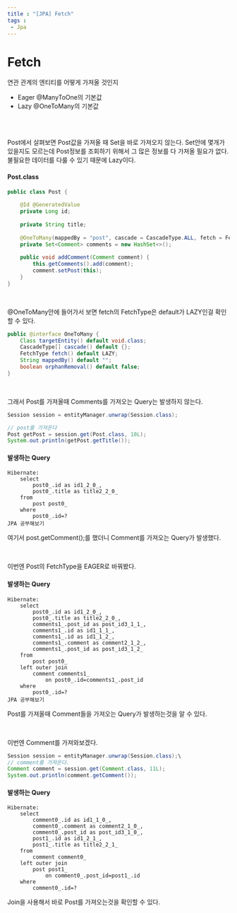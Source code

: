 ```yaml
---
title : "[JPA] Fetch"
tags : 
 - Jpa
---
```




# Fetch

연관 관계의 엔티티를 어떻게 가져올 것인지

* Eager @ManyToOne의 기본값
* Lazy @OneToMany의 기본값

<br/>

<br/>

Post에서 살펴보면 Post값을 가져올 때 Set<Comment>을 바로 가져오지 않는다. Set안에 몇개가 있을지도 모르는데 Post정보를 조회하기 위해서 그 많은 정보를 다 가져올 필요가 없다. 불필요한 데이터를 다룰 수 있기 때문에 Lazy이다.

#### Post.class

```java
public class Post {
	
	@Id @GeneratedValue
	private Long id;
	
	private String title;
	
	@OneToMany(mappedBy = "post", cascade = CascadeType.ALL, fetch = FetchType.LAZY)
	private Set<Comment> comments = new HashSet<>();
	
	public void addComment(Comment comment) {
		this.getComments().add(comment);
		comment.setPost(this);
	}
}
```

<br/>

@OneToMany안에 들어가서 보면 fetch의 FetchType은 default가 LAZY인걸 확인할 수 있다.

```java
public @interface OneToMany {
    Class targetEntity() default void.class;
    CascadeType[] cascade() default {};
    FetchType fetch() default LAZY;
    String mappedBy() default "";
    boolean orphanRemoval() default false;
}
```

<br/>

그래서 Post를 가져올때 Comments를 가져오는 Query는 발생하지 않는다.

```java
Session session = entityManager.unwrap(Session.class);

// post를 가져온다
Post getPost = session.get(Post.class, 10L);
System.out.println(getPost.getTitle());
```

#### 발생하는 Query

```shell
Hibernate: 
    select
        post0_.id as id1_2_0_,
        post0_.title as title2_2_0_ 
    from
        post post0_ 
    where
        post0_.id=?
JPA 공부해보기
```

여기서 post.getComment();를 했더니 Comment를 가져오는 Query가 발생했다.

<br/>

이번엔 Post의 FetchType을 EAGER로 바꿔봤다.

#### 발생하는 Query

```shell
Hibernate: 
    select
        post0_.id as id1_2_0_,
        post0_.title as title2_2_0_,
        comments1_.post_id as post_id3_1_1_,
        comments1_.id as id1_1_1_,
        comments1_.id as id1_1_2_,
        comments1_.comment as comment2_1_2_,
        comments1_.post_id as post_id3_1_2_ 
    from
        post post0_ 
    left outer join
        comment comments1_ 
            on post0_.id=comments1_.post_id 
    where
        post0_.id=?
JPA 공부해보기
```

Post를 가져올때 Comment들을 가져오는 Query가 발생하는것을 알 수 있다.

<br/>

이번엔 Comment를 가져와보겠다.

```java
Session session = entityManager.unwrap(Session.class);\
// comment를 가져온다.
Comment comment = session.get(Comment.class, 11L);
System.out.println(comment.getComment());
```

#### 발생하는 Query

```shell
Hibernate: 
    select
        comment0_.id as id1_1_0_,
        comment0_.comment as comment2_1_0_,
        comment0_.post_id as post_id3_1_0_,
        post1_.id as id1_2_1_,
        post1_.title as title2_2_1_ 
    from
        comment comment0_ 
    left outer join
        post post1_ 
            on comment0_.post_id=post1_.id 
    where
        comment0_.id=?
```

Join을 사용해서 바로 Post를 가져오는것을 확인할 수 있다.